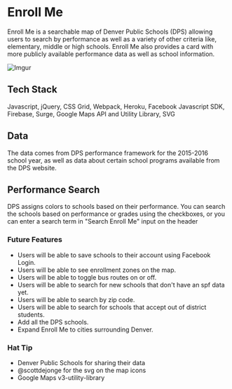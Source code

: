 # Enroll Me
Enroll Me is a searchable map of Denver Public Schools (DPS) allowing users to search by performance as well as a variety of other criteria like, elementary, middle or high schools. Enroll Me also provides a card with more publicly available performance data as well as school information.

![Imgur](https://i.imgur.com/kdM6uZJ.png)

## Tech Stack
Javascript, jQuery, CSS Grid, Webpack, Heroku, Facebook Javascript SDK, Firebase, Surge, Google Maps API and Utility Library, SVG

## Data
The data comes from DPS performance framework for the 2015-2016 school year, as well as
data about certain school programs available from the DPS website.

## Performance Search
DPS assigns colors to schools based on their performance. You can search the schools based on performance or grades using the checkboxes, or you can enter a search term in "Search Enroll Me" input on the header

### Future Features
- Users will be able to save schools to their account using Facebook Login.
- Users will be able to see enrollment zones on the map.
- Users will be able to toggle bus routes on or off.
- Users will be able to search for new schools that don't have an spf data yet.
- Users will be able to search by zip code.
- Users will be able to search for schools that accept out of district students.
- Add all the DPS schools.
- Expand Enroll Me to cities surrounding Denver.

### Hat Tip
- Denver Public Schools for sharing their data
- @scottdejonge for the svg on the map icons
- Google Maps v3-utility-library
